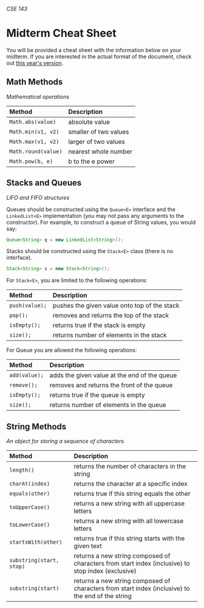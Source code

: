_CSE 143_

# Midterm Cheat Sheet
You will be provided a cheat sheet with the information below on your midterm. If you are interested in the actual format of the document, check out [this year's version](http://courses.cs.washington.edu/courses/cse143/17wi/exams/cheat-mid.pdf).

## Math Methods
_Mathematical operations_

| Method | Description |
| :--- | :--- |
| `Math.abs(value)` | absolute value |
| `Math.min(v1, v2)` | smaller of two values |
| `Math.max(v1, v2)` | larger of two values |
| `Math.round(value)` | nearest whole number |
| `Math.pow(b, e)` | b to the e power |

## Stacks and Queues
_LIFO and FIFO structures_

Queues should be constructed using the `Queue<E>` interface and the `LinkedList<E>` implementation (you may not pass any arguments to the constructor). For example, to construct a queue of String values, you would say:

  ```java
  Queue<String> q = new LinkedList<String>();
  ```

Stacks should be constructed using the `Stack<E>` class (there is no interface).

  ```java
  Stack<String> s = new Stack<String>();
  ```

For `Stack<E>`, you are limited to the following operations:

| Method | Description |
| :--- | :--- |
| `push(value);` | pushes the given value onto top of the stack |
| `pop();` | removes and returns the top of the stack |
| `isEmpty();` | returns true if the stack is empty |
| `size();` | returns number of elements in the stack |

For Queue<E> you are allowed the following operations:

| Method | Description |
| :--- | :--- |
| `add(value);` | adds the given value at the end of the queue |
| `remove();` | removes and returns the front of the queue |
| `isEmpty();` | returns true if the queue is empty |
| `size();` | returns number of elements in the queue |

## String Methods
_An object for storing a sequence of characters_

| Method | Description |
| :--- | :--- |
| `length()` | returns the number of characters in the string |
| `charAt(index)` | returns the character at a specific index |
| `equals(other)` | returns true if this string equals the other |
| `toUpperCase()` | returns a new string with all uppercase letters |
| `toLowerCase()` | returns a new string with all lowercase letters |
| `startsWith(other)` | returns true if this string starts with the given text |
| `substring(start, stop)` | returns a new string composed of characters from start index (inclusive) to stop index (exclusive) |
| `substring(start)` | returns a new string composed of characters from start index (inclusive) to the end of the string |